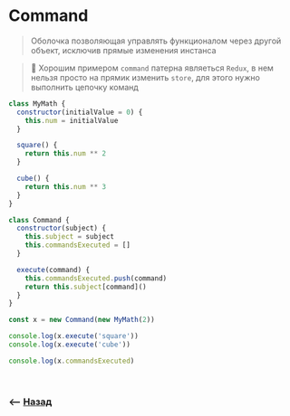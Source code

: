 # Command
> Оболочка позволяющая управлять функционалом через другой объект, исключив прямые изменения инстанса 

> 📗 Хорошим примером `command` патерна являеться `Redux`, в нем нельзя просто на прямик изменить `store`, для этого нужно выполнить цепочку команд

```javascript
class MyMath {
  constructor(initialValue = 0) {
    this.num = initialValue
  }

  square() {
    return this.num ** 2
  }

  cube() {
    return this.num ** 3
  }
}

class Command {
  constructor(subject) {
    this.subject = subject
    this.commandsExecuted = []
  }

  execute(command) {
    this.commandsExecuted.push(command)
    return this.subject[command]()
  }
}

const x = new Command(new MyMath(2))

console.log(x.execute('square'))
console.log(x.execute('cube'))

console.log(x.commandsExecuted)
```

<br>

### ⟵ **<a href="../../readme.md">Назад</a>**
